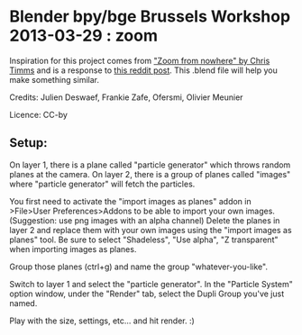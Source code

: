 Blender bpy/bge Brussels Workshop 2013-03-29 : zoom
===================================================
Inspiration for this project comes from ["Zoom from nowhere" by Chris Timms](http://vimeo.com/45550493)
and is a response to [this reddit post](http://www.reddit.com/r/blender/comments/1b794f/how_to_create_stream_of_images/).
This .blend file will help you make something similar.

Credits: Julien Deswaef, Frankie Zafe, Ofersmi, Olivier Meunier

Licence: CC-by

Setup:
------
On layer 1, there is a plane called "particle generator" which throws random planes at the camera.
On layer 2, there is a group of planes called "images" where "particle generator" will fetch the particles.

You first need to activate the "import images as planes" addon in >File>User Preferences>Addons to be able to import your own images.
(Suggestion: use png images with an alpha channel)
Delete the planes in layer 2 and replace them with your own images using the "import images as planes" tool.
Be sure to select "Shadeless", "Use alpha", "Z transparent" when importing images as planes.

Group those planes (ctrl+g) and name the group "whatever-you-like".

Switch to layer 1 and select the "particle generator". In the "Particle System" option window, under the "Render" tab, select the Dupli Group you've just named.

Play with the size, settings, etc... and hit render. :) 



